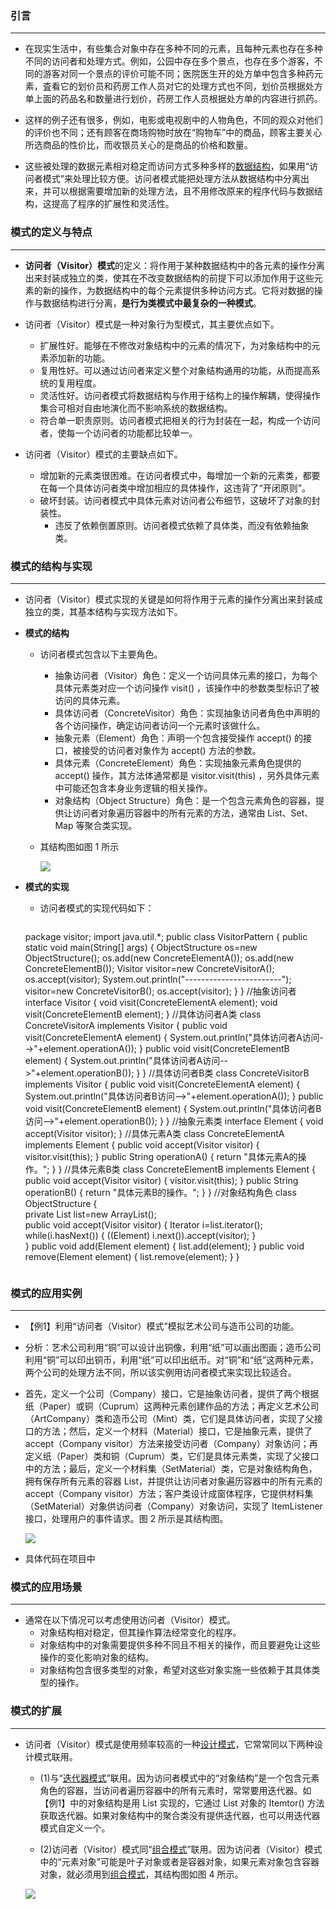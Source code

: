 ### 引言

------

+ 在现实生活中，有些集合对象中存在多种不同的元素，且每种元素也存在多种不同的访问者和处理方式。例如，公园中存在多个景点，也存在多个游客，不同的游客对同一个景点的评价可能不同；医院医生开的处方单中包含多种药元素，査看它的划价员和药房工作人员对它的处理方式也不同，划价员根据处方单上面的药品名和数量进行划价，药房工作人员根据处方单的内容进行抓药。

+ 这样的例子还有很多，例如，电影或电视剧中的人物角色，不同的观众对他们的评价也不同；还有顾客在商场购物时放在“购物车”中的商品，顾客主要关心所选商品的性价比，而收银员关心的是商品的价格和数量。

+ 这些被处理的数据元素相对稳定而访问方式多种多样的[数据结构](http://c.biancheng.net/data_structure/)，如果用“访问者模式”来处理比较方便。访问者模式能把处理方法从数据结构中分离出来，并可以根据需要增加新的处理方法，且不用修改原来的程序代码与数据结构，这提高了程序的扩展性和灵活性。

### 模式的定义与特点

------

+ **访问者（Visitor）模式**的定义：将作用于某种数据结构中的各元素的操作分离出来封装成独立的类，使其在不改变数据结构的前提下可以添加作用于这些元素的新的操作，为数据结构中的每个元素提供多种访问方式。它将对数据的操作与数据结构进行分离，**是行为类模式中最复杂的一种模式**。

+ 访问者（Visitor）模式是一种对象行为型模式，其主要优点如下。
  + 扩展性好。能够在不修改对象结构中的元素的情况下，为对象结构中的元素添加新的功能。
  + 复用性好。可以通过访问者来定义整个对象结构通用的功能，从而提高系统的复用程度。
  + 灵活性好。访问者模式将数据结构与作用于结构上的操作解耦，使得操作集合可相对自由地演化而不影响系统的数据结构。
  + 符合单一职责原则。访问者模式把相关的行为封装在一起，构成一个访问者，使每一个访问者的功能都比较单一。

+ 访问者（Visitor）模式的主要缺点如下。
  + 增加新的元素类很困难。在访问者模式中，每增加一个新的元素类，都要在每一个具体访问者类中增加相应的具体操作，这违背了“开闭原则”。
  + 破坏封装。访问者模式中具体元素对访问者公布细节，这破坏了对象的封装性。
    + 违反了依赖倒置原则。访问者模式依赖了具体类，而没有依赖抽象类。

### 模式的结构与实现

------

+ 访问者（Visitor）模式实现的关键是如何将作用于元素的操作分离出来封装成独立的类，其基本结构与实现方法如下。

+ **模式的结构**

  + 访问者模式包含以下主要角色。
    + 抽象访问者（Visitor）角色：定义一个访问具体元素的接口，为每个具体元素类对应一个访问操作 visit() ，该操作中的参数类型标识了被访问的具体元素。
    + 具体访问者（ConcreteVisitor）角色：实现抽象访问者角色中声明的各个访问操作，确定访问者访问一个元素时该做什么。
    + 抽象元素（Element）角色：声明一个包含接受操作 accept() 的接口，被接受的访问者对象作为 accept() 方法的参数。
    + 具体元素（ConcreteElement）角色：实现抽象元素角色提供的 accept() 操作，其方法体通常都是 visitor.visit(this) ，另外具体元素中可能还包含本身业务逻辑的相关操作。
    + 对象结构（Object Structure）角色：是一个包含元素角色的容器，提供让访问者对象遍历容器中的所有元素的方法，通常由 List、Set、Map 等聚合类实现。

  + 其结构图如图 1 所示

    ![](./访问者模式_结构图.png)

+ **模式的实现**

  + 访问者模式的实现代码如下：

    ```java
  package visitor;
  import java.util.*;
  public class VisitorPattern
  {
      public static void main(String[] args)
      {
          ObjectStructure os=new ObjectStructure();
          os.add(new ConcreteElementA());
          os.add(new ConcreteElementB());
          Visitor visitor=new ConcreteVisitorA();
          os.accept(visitor);
          System.out.println("------------------------");
          visitor=new ConcreteVisitorB();
          os.accept(visitor);
      }
  }
  //抽象访问者
  interface Visitor
  {
      void visit(ConcreteElementA element);
      void visit(ConcreteElementB element);
  }
  //具体访问者A类
  class ConcreteVisitorA implements Visitor
  {
      public void visit(ConcreteElementA element)
      {
          System.out.println("具体访问者A访问-->"+element.operationA());
      }
      public void visit(ConcreteElementB element)
      {
          System.out.println("具体访问者A访问-->"+element.operationB());
      }
  }
  //具体访问者B类
  class ConcreteVisitorB implements Visitor
  {
      public void visit(ConcreteElementA element)
      {
          System.out.println("具体访问者B访问-->"+element.operationA());
      }
      public void visit(ConcreteElementB element)
      {
          System.out.println("具体访问者B访问-->"+element.operationB());
      }
  }
  //抽象元素类
  interface Element
  {
      void accept(Visitor visitor);
  }
  //具体元素A类
  class ConcreteElementA implements Element
  {
      public void accept(Visitor visitor)
      {
          visitor.visit(this);
      }
      public String operationA()
      {
          return "具体元素A的操作。";
      }
  }
  //具体元素B类
  class ConcreteElementB implements Element
  {
      public void accept(Visitor visitor)
      {
          visitor.visit(this);
      }
      public String operationB()
      {
          return "具体元素B的操作。";
      }
  }
  //对象结构角色
  class ObjectStructure
  {   
      private List<Element> list=new ArrayList<Element>();   
      public void accept(Visitor visitor)
      {
          Iterator<Element> i=list.iterator();
          while(i.hasNext())
          {
              ((Element) i.next()).accept(visitor);
          }      
      }
      public void add(Element element)
      {
          list.add(element);
      }
      public void remove(Element element)
      {
          list.remove(element);
      }
  }
    ```

### 模式的应用实例

------

+ 【例1】利用“访问者（Visitor）模式”模拟艺术公司与造币公司的功能。

+ 分析：艺术公司利用“铜”可以设计出铜像，利用“纸”可以画出图画；造币公司利用“铜”可以印出铜币，利用“纸”可以印出纸币。对“铜”和“纸”这两种元素，两个公司的处理方法不同，所以该实例用访问者模式来实现比较适合。

+ 首先，定义一个公司（Company）接口，它是抽象访问者，提供了两个根据纸（Paper）或铜（Cuprum）这两种元素创建作品的方法；再定义艺术公司（ArtCompany）类和造币公司（Mint）类，它们是具体访问者，实现了父接口的方法；然后，定义一个材料（Material）接口，它是抽象元素，提供了 accept（Company visitor）方法来接受访问者（Company）对象访问；再定义纸（Paper）类和铜（Cuprum）类，它们是具体元素类，实现了父接口中的方法；最后，定义一个材料集（SetMaterial）类，它是对象结构角色，拥有保存所有元素的容器 List，并提供让访问者对象遍历容器中的所有元素的 accept（Company visitor）方法；客户类设计成窗体程序，它提供材料集（SetMaterial）对象供访问者（Company）对象访问，实现了 ItemListener 接口，处理用户的事件请求。图 2 所示是其结构图。

  ![](./访问者模式_案例结构图.png)

+ 具体代码在项目中	

### 模式的应用场景

------

+ 通常在以下情况可以考虑使用访问者（Visitor）模式。
  + 对象结构相对稳定，但其操作算法经常变化的程序。
  + 对象结构中的对象需要提供多种不同且不相关的操作，而且要避免让这些操作的变化影响对象的结构。
  + 对象结构包含很多类型的对象，希望对这些对象实施一些依赖于其具体类型的操作。

### 模式的扩展

------

+ 访问者（Visitor）模式是使用频率较高的一种[设计模式](http://c.biancheng.net/design_pattern/)，它常常同以下两种设计模式联用。
  + (1)与“[迭代器模式](http://c.biancheng.net/view/1395.html)”联用。因为访问者模式中的“对象结构”是一个包含元素角色的容器，当访问者遍历容器中的所有元素时，常常要用迭代器。如【例1】中的对象结构是用 List 实现的，它通过 List 对象的 Itemtor() 方法获取迭代器。如果对象结构中的聚合类没有提供迭代器，也可以用迭代器模式自定义一个。

  + (2)访问者（Visitor）模式同“[组合模式](http://c.biancheng.net/view/1373.html)”联用。因为访问者（Visitor）模式中的“元素对象”可能是叶子对象或者是容器对象，如果元素对象包含容器对象，就必须用到[组合模式](http://c.biancheng.net/view/1373.html)，其结构图如图 4 所示。

  ![](./访问者模式_扩展_包含组合模式.png)